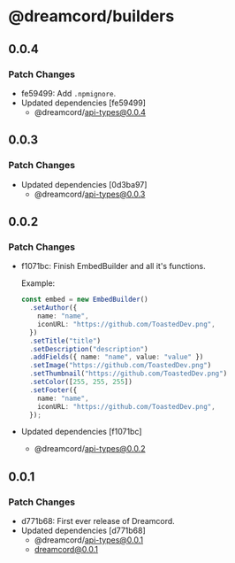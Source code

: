 # @dreamcord/builders

## 0.0.4

### Patch Changes

- fe59499: Add `.npmignore`.
- Updated dependencies [fe59499]
  - @dreamcord/api-types@0.0.4

## 0.0.3

### Patch Changes

- Updated dependencies [0d3ba97]
  - @dreamcord/api-types@0.0.3

## 0.0.2

### Patch Changes

- f1071bc: Finish EmbedBuilder and all it's functions.

  Example:

  ```ts
  const embed = new EmbedBuilder()
    .setAuthor({
      name: "name",
      iconURL: "https://github.com/ToastedDev.png",
    })
    .setTitle("title")
    .setDescription("description")
    .addFields({ name: "name", value: "value" })
    .setImage("https://github.com/ToastedDev.png")
    .setThumbnail("https://github.com/ToastedDev.png")
    .setColor([255, 255, 255])
    .setFooter({
      name: "name",
      iconURL: "https://github.com/ToastedDev.png",
    });
  ```

- Updated dependencies [f1071bc]
  - @dreamcord/api-types@0.0.2

## 0.0.1

### Patch Changes

- d771b68: First ever release of Dreamcord.
- Updated dependencies [d771b68]
  - @dreamcord/api-types@0.0.1
  - dreamcord@0.0.1
